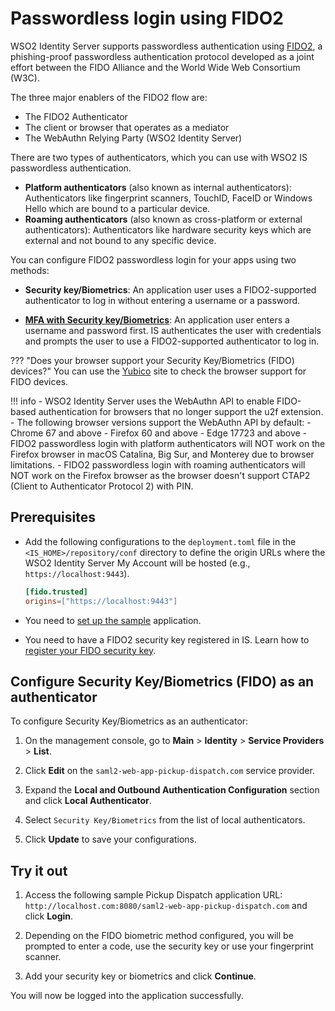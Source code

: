 # Passwordless login using FIDO2

WSO2 Identity Server supports passwordless authentication using [FIDO2]({{base_path}}/references/concepts/authentication/mfa-with-fido), a phishing-proof passwordless authentication protocol developed as a joint effort between the FIDO Alliance and the World Wide Web Consortium (W3C).

The three major enablers of the FIDO2 flow are:

- The FIDO2 Authenticator
- The client or browser that operates as a mediator
- The WebAuthn Relying Party (WSO2 Identity Server)

There are two types of authenticators, which you can use with WSO2 IS passwordless authentication.

- **Platform authenticators** (also known as internal authenticators): Authenticators like fingerprint scanners, TouchID, FaceID or Windows Hello which are bound to a particular device.
- **Roaming authenticators** (also known as cross-platform or external authenticators): Authenticators like hardware security keys which are external and not bound to any specific device.

You can configure FIDO2 passwordless login for your apps using two methods:

- **Security key/Biometrics**: An application user uses a FIDO2-supported authenticator to log in without entering a username or a password.

- [**MFA with Security key/Biometrics**]({{base_path}}/guides/mfa/2fa-fido.md): An application user enters a username and password first. IS authenticates the user with credentials and prompts the user to use a FIDO2-supported authenticator to log in.

??? "Does your browser support your Security Key/Biometrics (FIDO) devices?"
    You can use the [Yubico](https://demo.yubico.com/webauthn-technical/registration) site to check the browser support for FIDO devices.

!!! info
    - WSO2 Identity Server uses the WebAuthn API to enable FIDO-based authentication for browsers that no longer support the u2f extension.
    - The following browser versions support the WebAuthn API by default:
        - Chrome 67 and above
        - Firefox 60 and above
        - Edge 17723 and above
    - FIDO2 passwordless login with platform authenticators will NOT work on the Firefox browser in macOS Catalina, Big Sur, and Monterey due to browser limitations.
    - FIDO2 passwordless login with roaming authenticators will NOT work on the Firefox browser as the browser doesn't support CTAP2 (Client to Authenticator Protocol 2) with PIN.

## Prerequisites

- Add the following configurations to the `deployment.toml` file in the `<IS_HOME>/repository/conf` directory to define the origin URLs where the WSO2 Identity Server My Account will be hosted (e.g., `https://localhost:9443`).

    ```toml
    [fido.trusted]
    origins=["https://localhost:9443"]
    ```
- You need to [set up the sample]({{base_path}}/guides/adaptive-auth/adaptive-auth-overview/#set-up-the-sample) application.
- You need to have a FIDO2 security key registered in IS. Learn how to [register your FIDO security key]({{base_path}}/guides/my-account/enable-mfa-my-account).

## Configure Security Key/Biometrics (FIDO) as an authenticator

To configure Security Key/Biometrics as an authenticator:

1. On the management console, go to **Main** > **Identity** > **Service Providers** > **List**.

2. Click **Edit** on the `saml2-web-app-pickup-dispatch.com` service provider.

3. Expand the **Local and Outbound Authentication Configuration** section and click **Local Authenticator**.

4. Select `Security Key/Biometrics` from the list of local authenticators.

5. Click **Update** to save your configurations.

## Try it out

1. Access the following sample Pickup Dispatch application URL: `http://localhost.com:8080/saml2-web-app-pickup-dispatch.com` and click **Login**.

2. Depending on the FIDO biometric method configured, you will be prompted to enter a code, use the security key or use your fingerprint scanner.

3. Add your security key or biometrics and click **Continue**.

You will now be logged into the application successfully.
